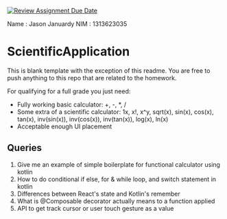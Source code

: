 [![Review Assignment Due Date](https://classroom.github.com/assets/deadline-readme-button-22041afd0340ce965d47ae6ef1cefeee28c7c493a6346c4f15d667ab976d596c.svg)](https://classroom.github.com/a/ukXkuQi0)

Name : Jason Januardy
NIM : 1313623035

# ScientificApplication

This is blank template with the exception of this readme. You are free to push anything to this repo that are related to the homework.

For qualifying for a full grade you just need:

- Fully working basic calculator: +, -, \*, /
- Some extra of a scientific calculator: 1x, x!, x^y, sqrt(x), sin(x), cos(x), tan(x), inv(sin(x)), inv(cos(x)), inv(tan(x)), log(x), ln(x)
- Acceptable enough UI placement

## Queries

1. Give me an example of simple boilerplate for functional calculator using kotlin
2. How to do conditional if else, for & while loop, and switch statement in kotlin
3. Differences between React's state and Kotlin's remember
4. What is @Composable decorator actually means to a function applied
5. API to get track cursor or user touch gesture as a value

